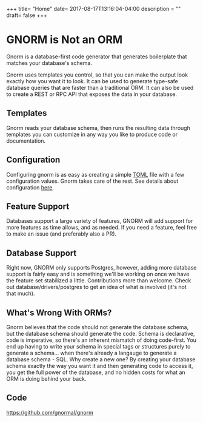 +++
title= "Home"
date= 2017-08-17T13:16:04-04:00
description = ""
draft= false
+++
# GNORM is Not an ORM

Gnorm is a database-first code generator that generates boilerplate that matches
your database's schema.

Gnorm uses templates you control, so that you can make the output look exactly
how you want it to look.  It can be used to generate type-safe database queries
that are faster than a traditional ORM.  It can also be used to create a REST or
RPC API that exposes the data in your database.

## Templates

Gnorm reads your database schema, then runs the resulting data through templates
you can customize in any way you like to produce code or documentation.

## Configuration

Configuring gnorm is as easy as creating a simple
[TOML](https://github.com/toml-lang/toml) file with a few configuration values.
Gnorm takes care of the rest.  See details about configuration
[here](/cli/configuration).

## Feature Support

Databases support a large variety of features, GNORM will add support for more
features as time allows, and as needed.  If you need a feature, feel free to
make an issue (and preferably also a PR).

## Database Support

Right now, GNORM only supports Postgres, however, adding more database support
is fairly easy and is something we'll be working on once we have the feature set
stabilized a little.  Contributions more than welcome.  Check out
database/drivers/postgres to get an idea of what is involved (it's not that
much). 

## What's Wrong With ORMs?

Gnorm believes that the code should not generate the database schema, but the
database schema should generate the code.  Schema is declarative, code is
imperative, so there's an inherent mismatch of doing code-first.  You end up
having to write your schema in special tags or structures purely to generate a
schema... when there's already a langauge to generate a database schema - SQL.
Why create a new one?  By creating your database schema exactly the way you want
it and then generating code to access it, you get the full power of the
database, and no hidden costs for what an ORM is doing behind your back.

## Code

https://github.com/gnormal/gnorm
